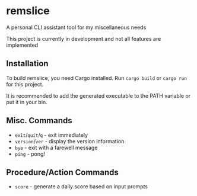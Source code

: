 # remslice

A personal CLI assistant tool for my miscellaneous needs

This project is currently in development and not all features are implemented

## Installation

To build remslice, you need Cargo installed. Run `cargo build` or `cargo run` for this project.

It is recommended to add the generated executable to the PATH variable or put it in your bin.

## Misc. Commands
- `exit`/`quit`/`q` - exit immediately
- `version`/`ver` - display the version information
- `bye` - exit with a farewell message
- `ping` - pong!

## Procedure/Action Commands
- `score` - generate a daily score based on input prompts
